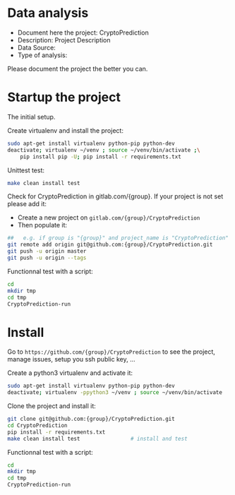 # Data analysis
- Document here the project: CryptoPrediction
- Description: Project Description
- Data Source:
- Type of analysis:

Please document the project the better you can.

# Startup the project

The initial setup.

Create virtualenv and install the project:
```bash
sudo apt-get install virtualenv python-pip python-dev
deactivate; virtualenv ~/venv ; source ~/venv/bin/activate ;\
    pip install pip -U; pip install -r requirements.txt
```

Unittest test:
```bash
make clean install test
```

Check for CryptoPrediction in gitlab.com/{group}.
If your project is not set please add it:

- Create a new project on `gitlab.com/{group}/CryptoPrediction`
- Then populate it:

```bash
##   e.g. if group is "{group}" and project_name is "CryptoPrediction"
git remote add origin git@github.com:{group}/CryptoPrediction.git
git push -u origin master
git push -u origin --tags
```

Functionnal test with a script:

```bash
cd
mkdir tmp
cd tmp
CryptoPrediction-run
```

# Install

Go to `https://github.com/{group}/CryptoPrediction` to see the project, manage issues,
setup you ssh public key, ...

Create a python3 virtualenv and activate it:

```bash
sudo apt-get install virtualenv python-pip python-dev
deactivate; virtualenv -ppython3 ~/venv ; source ~/venv/bin/activate
```

Clone the project and install it:

```bash
git clone git@github.com:{group}/CryptoPrediction.git
cd CryptoPrediction
pip install -r requirements.txt
make clean install test                # install and test
```
Functionnal test with a script:

```bash
cd
mkdir tmp
cd tmp
CryptoPrediction-run
```
